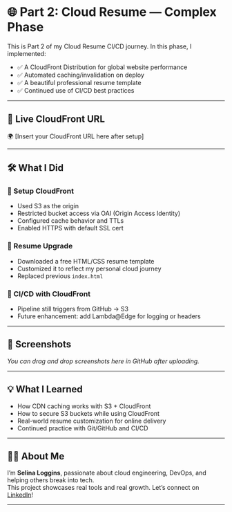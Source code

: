 # 🌐 Part 2: Cloud Resume — Complex Phase

This is Part 2 of my Cloud Resume CI/CD journey. In this phase, I implemented:

- ✅ A CloudFront Distribution for global website performance
- ✅ Automated caching/invalidation on deploy
- ✅ A beautiful professional resume template
- ✅ Continued use of CI/CD best practices

---

## 🚀 Live CloudFront URL

🌍 [Insert your CloudFront URL here after setup]

---

## 🛠️ What I Did

### 🔸 Setup CloudFront
- Used S3 as the origin
- Restricted bucket access via OAI (Origin Access Identity)
- Configured cache behavior and TTLs
- Enabled HTTPS with default SSL cert

### 🔸 Resume Upgrade
- Downloaded a free HTML/CSS resume template
- Customized it to reflect my personal cloud journey
- Replaced previous `index.html`

### 🔸 CI/CD with CloudFront
- Pipeline still triggers from GitHub → S3
- Future enhancement: add Lambda@Edge for logging or headers

---

## 📸 Screenshots

_You can drag and drop screenshots here in GitHub after uploading._

---

## 💡 What I Learned

- How CDN caching works with S3 + CloudFront
- How to secure S3 buckets while using CloudFront
- Real-world resume customization for online delivery
- Continued practice with Git/GitHub and CI/CD

---

## 👋🏽 About Me

I’m **Selina Loggins**, passionate about cloud engineering, DevOps, and helping others break into tech.  
This project showcases real tools and real growth. Let’s connect on [LinkedIn](https://www.linkedin.com/in/selinaloggins)!

---

